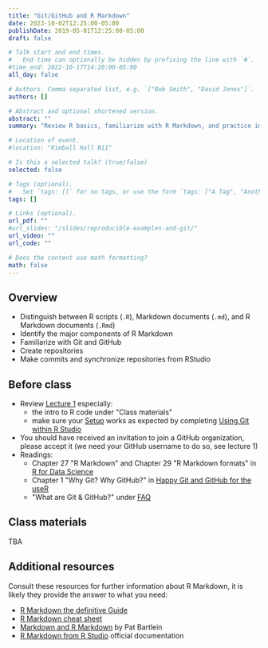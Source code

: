 ```yaml
---
title: "Git/GitHub and R Markdown"
date: 2023-10-02T12:25:00-05:00
publishDate: 2019-05-01T12:25:00-05:00
draft: false

# Talk start and end times.
#   End time can optionally be hidden by prefixing the line with `#`.
#time_end: 2022-10-17T14:20:00-05:00
all_day: false

# Authors. Comma separated list, e.g. `["Bob Smith", "David Jones"]`.
authors: []

# Abstract and optional shortened version.
abstract: ""
summary: "Review R basics, familiarize with R Markdown, and practice implementing Git/GitHub workflow."

# Location of event.
#location: "Kimball Hall B11"

# Is this a selected talk? (true/false)
selected: false

# Tags (optional).
#   Set `tags: []` for no tags, or use the form `tags: ["A Tag", "Another Tag"]` for one or more tags.
tags: []

# Links (optional).
url_pdf: ""
#url_slides: "/slides/reproducible-examples-and-git/"
url_video: ""
url_code: ""

# Does the content use math formatting?
math: false
---
```






## Overview 

* Distinguish between R scripts (`.R`), Markdown documents (`.md`), and R Markdown documents (`.Rmd`)
* Identify the major components of R Markdown
* Familiarize with Git and GitHub
* Create repositories
* Make commits and synchronize repositories from RStudio


## Before class

* Review [Lecture 1](https://computing-soc-sci.netlify.app/syllabus/introduction-to-computing-for-the-social-sciences/) especially:
  * the intro to R code under "Class materials"
  * make sure your [Setup](https://computing-soc-sci.netlify.app/setup/) works as expected by completing [Using Git within R Studio](/setup/git/git-with-rstudio) 
* You should have received an invitation to join a GitHub organization, please accept it (we need your GitHub username to do so, see lecture 1)
* Readings:
  * Chapter 27 "R Markdown" and Chapter 29 "R Markdown formats" in [R for Data Science](https://r4ds.had.co.nz/r-markdown.html)
  * Chapter 1 "Why Git? Why GitHub?" in [Happy Git and GitHub for the useR](https://happygitwithr.com/big-picture)
  * "What are Git & GitHub?" under [FAQ](https://computing-soc-sci.netlify.app/faq/)


## Class materials

TBA
<!--
* Access RStudio Workbench [here](https://macss-r.uchicago.edu/s/57ea13c286bd33c286bd3/auth-sign-in?appUri=%2Fworkspaces%2F)
* Run the code below in your console to download today’s materials: `usethis::use_course("css-materials/intro-r")`[^local]
-->

## Additional resources

Consult these resources for further information about R Markdown, it is likely they provide the answer to what you need:
* [R Markdown the definitive Guide](https://bookdown.org/yihui/rmarkdown/)
* [R Markdown cheat sheet](https://posit.co/resources/cheatsheets/?_page=2/)
* [Markdown and R Markdown](https://pjbartlein.github.io/REarthSysSci/markdown.html) by Pat Bartlein
* [R Markdown from R Studio](https://rmarkdown.rstudio.com/lesson-1.html) official documentation
